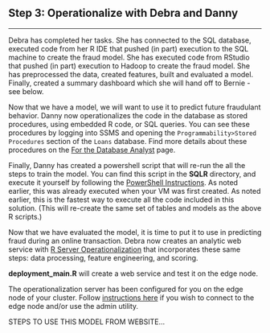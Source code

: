 

<h2> Step 3: Operationalize with Debra <span class="sql">and Danny</span></h2>
<hr />
<p/>
Debra has completed her tasks.  <span class="sql">She has connected to the SQL database, executed code from her R IDE that pushed (in part) execution to the SQL machine to create the fraud model.</span>
<span class="hdi">She has executed code from RStudio that pushed (in part) execution to Hadoop to create the fraud model.</span> 
She has preprocessed the data, created features, built and evaluated a model.  Finally, created a summary dashboard which she will hand off to Bernie - see below.
<p/>

<div class="sql">
Now that we have a model, we will want to use it to predict future fraudulant behavior. Danny now operationalizes the code in the database as stored procedures, using embedded R code, or SQL queries.  You can see these procedures by logging into SSMS and opening the <code>Programmability>Stored Procedures</code> section of the <code>Loans</code> database.  Find more details about these procedures on the <a href="">For the Database Analyst</a> page.
<p/>
Finally, Danny has created a powershell script that will re-run the all the steps to train the model.
You can find this script in the <strong>SQLR</strong> directory, and execute it yourself by following the <a href="Powershell_Instructions.html">PowerShell Instructions</a>.  
<span class="cig">As noted earlier, this was already executed when your VM was first created.</span>
<span class="onp"> As noted earlier, this is the fastest way to execute all the code included in this solution.  (This will re-create the same set of tables and models as the above R scripts.)
</span>
</div>

<div class="hdi">
<p/>
Now that we have evaluated the model, it is time to put it to use in predicting fraud during an online transaction. 
Debra now creates an analytic web service  with <a href="https://msdn.microsoft.com/en-us/microsoft-r/operationalize/about">R Server Operationalization</a> that incorporates these same steps: data processing, feature engineering, and scoring.
<p/>
 <strong>deployment_main.R</strong> will create a web service and test it on the edge node.  
<p/>
<div class="alert alert-info" role="alert">
The operationalization server has been configured for you on the edge node of your cluster.
Follow <a href="deployr.html">instructions here</a> if you wish to connect to the edge node and/or use the admin utility.
</div>
<p/>
STEPS TO USE THIS MODEL FROM WEBSITE... 
<p/>
</div>
